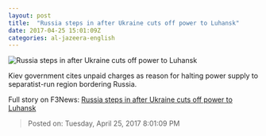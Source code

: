 ```yaml
---
layout: post
title:  "Russia steps in after Ukraine cuts off power to Luhansk"
date: 2017-04-25 15:01:09Z
categories: al-jazeera-english
---
```


![Russia steps in after Ukraine cuts off power to Luhansk](http://www.aljazeera.com/mritems/Images/2017/4/25/cb6cab9c65854b308b4c08562cccc7b4_18.jpg)

Kiev government cites unpaid charges as reason for halting power supply to separatist-run region bordering Russia.


Full story on F3News: [Russia steps in after Ukraine cuts off power to Luhansk](http://www.f3nws.com/n/ZQaVy)

> Posted on: Tuesday, April 25, 2017 8:01:09 PM
